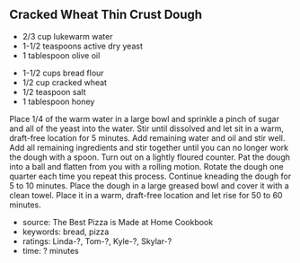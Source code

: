 Cracked Wheat Thin Crust Dough
------------------------------

- 2/3 cup lukewarm water
- 1-1/2 teaspoons active dry yeast
- 1 tablespoon olive oil
<!-- -->
- 1-1/2 cups bread flour
- 1/2 cup cracked wheat
- 1/2 teaspoon salt
- 1 tablespoon honey

Place 1/4 of the warm water in a large bowl and sprinkle a pinch of
sugar and all of the yeast into the water.  Stir until dissolved and
let sit in a warm, draft-free location for 5 minutes.  Add remaining
water and oil and stir well.  Add all remaining ingredients and stir
together until you can no longer work the dough with a spoon.  Turn
out on a lightly floured counter.  Pat the dough into a ball and
flatten from you with a rolling motion.  Rotate the dough one quarter
each time you repeat this process.  Continue kneading the dough for 5
to 10 minutes.  Place the dough in a large greased bowl and cover it
with a clean towel.  Place it in a warm, draft-free location and let
rise for 50 to 60 minutes.

- source: The Best Pizza is Made at Home Cookbook
- keywords: bread, pizza
- ratings: Linda-?, Tom-?, Kyle-?, Skylar-?
- time: ? minutes
